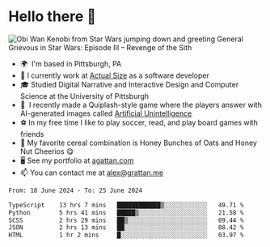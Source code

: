 <!--
**GameDog9988/GameDog9988** is a ✨ _special_ ✨ repository because its `README.md` (this file) appears on your GitHub profile.

Here are some ideas to get you started:

- 🔭 I’m currently working on ...
- 🌱 I’m currently learning ...
- 👯 I’m looking to collaborate on ...
- 🤔 I’m looking for help with ...
- 💬 Ask me about ...
- 📫 How to reach me: ...
- 😄 Pronouns: ...
- ⚡ Fun fact: ...
-->



Hello there 👋
==================================

![Obi Wan Kenobi from Star Wars jumping down and greeting General Grievous in Star Wars: Episode III – Revenge of the Sith](https://github.com/agrattan0820/agrattan0820/assets/51346343/689e56eb-29be-46a5-a079-28ea727b5f7e)


- 🌍  I'm based in Pittsburgh, PA
- 🔭  I currently work at [Actual Size](https://actualsize.com/) as a software developer
- 🎓  Studied Digital Narrative and Interactive Design and Computer Science at the University of Pittsburgh
- 👾  I recently made a Quiplash-style game where the players answer with AI-generated images called [Artificial Unintelligence](https://github.com/agrattan0820/artificial-unintelligence)
- ⚽  In my free time I like to play soccer, read, and play board games with friends
- 🥣  My favorite cereal combination is Honey Bunches of Oats and Honey Nut Cheerios 😋
- 🖥️  See my portfolio at [agattan.com](http://agrattan.com/)
- 📫  You can contact me at [alex@grattan.me](mailto:alex@grattan.me)

<!--START_SECTION:waka-->

```txt
From: 18 June 2024 - To: 25 June 2024

TypeScript    13 hrs 7 mins   ████████████▒░░░░░░░░░░░░   49.71 %
Python        5 hrs 41 mins   █████▒░░░░░░░░░░░░░░░░░░░   21.58 %
SCSS          2 hrs 29 mins   ██▒░░░░░░░░░░░░░░░░░░░░░░   09.44 %
JSON          2 hrs 13 mins   ██░░░░░░░░░░░░░░░░░░░░░░░   08.42 %
HTML          1 hr 2 mins     █░░░░░░░░░░░░░░░░░░░░░░░░   03.97 %
```

<!--END_SECTION:waka-->
